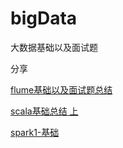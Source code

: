 # bigData

大数据基础以及面试题

分享

[1]: https://github.com/wangxiaolin123/bigData/blob/master/Flume1.8%E6%80%BB%E7%BB%93.md
[2]:  https://github.com/wangxiaolin123/bigData/blob/master/scala2.11上.md

[ 3]: 	https://github.com/wangxiaolin123/bigData/blob/master/spark2.1.3-基础1.md



[flume基础以及面试题总结 ][1]

[scala基础总结 上][2]



[spark1-基础][3]

